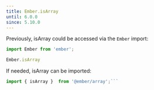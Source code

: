 ```yaml
---
title: Ember.isArray
until: 6.0.0
since: 5.10.0
---
```



Previously, isArray could be accessed via the `Ember` import:
```js
import Ember from 'ember';

Ember.isArray

```

 If needed, isArray can be imported:
```js
import { isArray }  from '@ember/array';```
